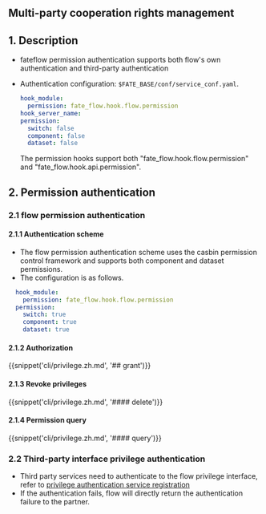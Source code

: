 ## Multi-party cooperation rights management

## 1. Description

- fateflow permission authentication supports both flow's own authentication and third-party authentication


- Authentication configuration: ```$FATE_BASE/conf/service_conf.yaml```.

  ```yaml
  hook_module:
    permission: fate_flow.hook.flow.permission
  hook_server_name:
  permission:
    switch: false
    component: false
    dataset: false
  ```
  The permission hooks support both "fate_flow.hook.flow.permission" and "fate_flow.hook.api.permission".

## 2. Permission authentication
### 2.1 flow permission authentication
#### 2.1.1 Authentication scheme
- The flow permission authentication scheme uses the casbin permission control framework and supports both component and dataset permissions.
- The configuration is as follows.
```yaml
  hook_module:
    permission: fate_flow.hook.flow.permission
  permission:
    switch: true
    component: true
    dataset: true
```
#### 2.1.2 Authorization

{{snippet('cli/privilege.zh.md', '## grant')}}

#### 2.1.3 Revoke privileges

{{snippet('cli/privilege.zh.md', '#### delete')}}

#### 2.1.4 Permission query

{{snippet('cli/privilege.zh.md', '#### query')}}

### 2.2 Third-party interface privilege authentication
- Third party services need to authenticate to the flow privilege interface, refer to [privilege authentication service registration](./third_party_service_registry.md#33-permission)
- If the authentication fails, flow will directly return the authentication failure to the partner.